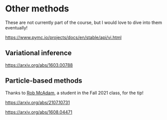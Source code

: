 # Other methods

These are not currently part of the course, but I would love to dive into them eventually!

https://www.pymc.io/projects/docs/en/stable/api/vi.html

## Variational inference

https://arxiv.org/abs/1603.00788

## Particle-based methods

Thanks to [Rob McAdam](https://www.robpmcadam.com/), a student in the Fall 2021 class, for the tip!



https://arxiv.org/abs/2107.10731

https://arxiv.org/abs/1608.04471